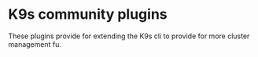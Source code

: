 # K9s community plugins

These plugins provide for extending the K9s cli to provide for more cluster management fu.

